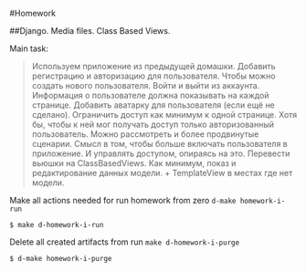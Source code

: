 #Homework

##Django. Media files. Class Based Views. 

Main task:
>Используем приложение из предыдущей домашки.
Добавить регистрацию и авторизацию для пользователя.
Чтобы можно создать нового пользователя.
Войти и выйти из аккаунта.
Информация о пользователе должна показывать на каждой странице.
Добавить аватарку для пользователя (если ещё не сделано).
Ограничить доступ как минимум к одной странице. Хотя бы, чтобы к ней мог получать доступ только авторизованный пользователь. Можно рассмотреть и более продвинутые сценарии.
Смысл в том, чтобы больше включать пользователя в приложение. И управлять доступом, опираясь на это.
Перевести вьюшки на ClassBasedViews. Как минимум, показ и редактирование данных модели. + TemplateView в местах где нет модели.



Make all actions needed for run homework from zero `d-make homework-i-run`

```
$ make d-homework-i-run
```

Delete all created artifacts from run `make d-homework-i-purge`

```
$ d-make homework-i-purge
```



